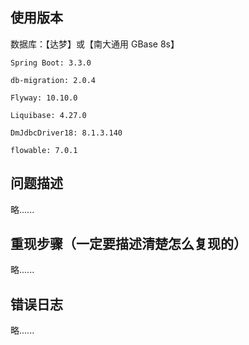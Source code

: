 ## 使用版本

数据库：【达梦】或【南大通用 GBase 8s】

```shell
Spring Boot: 3.3.0

db-migration: 2.0.4

Flyway: 10.10.0

Liquibase: 4.27.0

DmJdbcDriver18: 8.1.3.140

flowable: 7.0.1
```

## 问题描述

略......

## 重现步骤（一定要描述清楚怎么复现的）

略......

## 错误日志

略......
